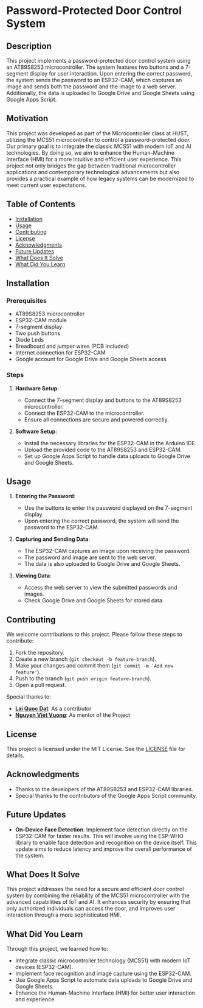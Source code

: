# Password-Protected Door Control System

## Description
This project implements a password-protected door control system using an AT89S8253 microcontroller. The system features two buttons and a 7-segment display for user interaction. Upon entering the correct password, the system sends the password to an ESP32-CAM, which captures an image and sends both the password and the image to a web server. Additionally, the data is uploaded to Google Drive and Google Sheets using Google Apps Script.

## Motivation
This project was developed as part of the Microcontroller class at HUST, utilizing the MCS51 microcontroller to control a password-protected door. Our primary goal is to integrate the classic MCS51 with modern IoT and AI technologies. By doing so, we aim to enhance the Human-Machine Interface (HMI) for a more intuitive and efficient user experience. This project not only bridges the gap between traditional microcontroller applications and contemporary technological advancements but also provides a practical example of how legacy systems can be modernized to meet current user expectations.

## Table of Contents
- [Installation](#installation)
- [Usage](#usage)
- [Contributing](#contributing)
- [License](#license)
- [Acknowledgments](#acknowledgments)
- [Future Updates](#future-updates)
- [What Does It Solve](#what-does-it-solve)
- [What Did You Learn](#what-did-you-learn)

## Installation
### Prerequisites
- AT89S8253 microcontroller
- ESP32-CAM module
- 7-segment display
- Two push buttons
- Diode Leds
- Breadboard and jumper wires (PCB Included)
- Internet connection for ESP32-CAM
- Google account for Google Drive and Google Sheets access

### Steps
1. **Hardware Setup**:
   - Connect the 7-segment display and buttons to the AT89S8253 microcontroller.
   - Connect the ESP32-CAM to the microcontroller.
   - Ensure all connections are secure and powered correctly.

2. **Software Setup**:
   - Install the necessary libraries for the ESP32-CAM in the Arduino IDE.
   - Upload the provided code to the AT89S8253 and ESP32-CAM.
   - Set up Google Apps Script to handle data uploads to Google Drive and Google Sheets.

## Usage
1. **Entering the Password**:
   - Use the buttons to enter the password displayed on the 7-segment display.
   - Upon entering the correct password, the system will send the password to the ESP32-CAM.

2. **Capturing and Sending Data**:
   - The ESP32-CAM captures an image upon receiving the password.
   - The password and image are sent to the web server.
   - The data is also uploaded to Google Drive and Google Sheets.

3. **Viewing Data**:
   - Access the web server to view the submitted passwords and images.
   - Check Google Drive and Google Sheets for stored data.

## Contributing
We welcome contributions to this project. Please follow these steps to contribute:
1. Fork the repository.
2. Create a new branch (`git checkout -b feature-branch`).
3. Make your changes and commit them (`git commit -m 'Add new feature'`).
4. Push to the branch (`git push origin feature-branch`).
5. Open a pull request.

Special thanks to:

- **[Lai Quoc Dat](https://github.com/capood-ee-hust)**: As a contributor
- **[Nguyen Viet Vuong](https://github.com/nguyenvietvuongbk)**: As mentor of the Project


## License
This project is licensed under the MIT License. See the [LICENSE](LICENSE) file for details.

## Acknowledgments
- Thanks to the developers of the AT89S8253 and ESP32-CAM libraries.
- Special thanks to the contributors of the Google Apps Script community.

## Future Updates
- **On-Device Face Detection**: Implement face detection directly on the ESP32-CAM for faster results. This will involve using the ESP-WHO library to enable face detection and recognition on the device itself. This update aims to reduce latency and improve the overall performance of the system.

## What Does It Solve
This project addresses the need for a secure and efficient door control system by combining the reliability of the MCS51 microcontroller with the advanced capabilities of IoT and AI. It enhances security by ensuring that only authorized individuals can access the door, and improves user interaction through a more sophisticated HMI.

## What Did You Learn
Through this project, we learned how to:
- Integrate classic microcontroller technology (MCS51) with modern IoT devices (ESP32-CAM).
- Implement face recognition and image capture using the ESP32-CAM.
- Use Google Apps Script to automate data uploads to Google Drive and Google Sheets.
- Enhance the Human-Machine Interface (HMI) for better user interaction and experience.
